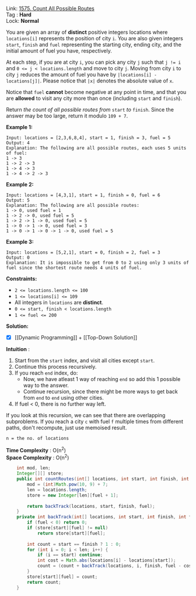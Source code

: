 Link: [1575. Count All Possible Routes](https://leetcode.com/problems/count-all-possible-routes/) <br>
Tag : **Hard**<br>
Lock: **Normal**

You are given an array of **distinct** positive integers locations where `locations[i]` represents the position of city `i`. You are also given integers `start`, `finish` and `fuel` representing the starting city, ending city, and the initial amount of fuel you have, respectively.

At each step, if you are at city `i`, you can pick any city `j` such that `j != i` and `0 <= j < locations.length` and move to city `j`. Moving from city `i` to city `j` reduces the amount of fuel you have by `|locations[i] - locations[j]|`. Please notice that `|x|` denotes the absolute value of `x`.

Notice that `fuel` **cannot** become negative at any point in time, and that you are **allowed** to visit any city more than once (including `start` and `finish`).

Return _the count of all possible routes from_ `start` _to_ `finish`. Since the answer may be too large, return it modulo `109 + 7`.

**Example 1:**
```
Input: locations = [2,3,6,8,4], start = 1, finish = 3, fuel = 5
Output: 4
Explanation: The following are all possible routes, each uses 5 units of fuel:
1 -> 3
1 -> 2 -> 3
1 -> 4 -> 3
1 -> 4 -> 2 -> 3
```

**Example 2:**
```
Input: locations = [4,3,1], start = 1, finish = 0, fuel = 6
Output: 5
Explanation: The following are all possible routes:
1 -> 0, used fuel = 1
1 -> 2 -> 0, used fuel = 5
1 -> 2 -> 1 -> 0, used fuel = 5
1 -> 0 -> 1 -> 0, used fuel = 3
1 -> 0 -> 1 -> 0 -> 1 -> 0, used fuel = 5
```

**Example 3:**
```
Input: locations = [5,2,1], start = 0, finish = 2, fuel = 3
Output: 0
Explanation: It is impossible to get from 0 to 2 using only 3 units of fuel since the shortest route needs 4 units of fuel.
```

**Constraints:**
-   `2 <= locations.length <= 100`
-   `1 <= locations[i] <= 109`
-   All integers in `locations` are **distinct**.
-   `0 <= start, finish < locations.length`
-   `1 <= fuel <= 200`


**Solution:**

- [x] [[Dynamic Programming]] + [[Top-Down Solution]]

**Intuition** :
1.  Start from the `start` index, and visit all cities except `start`.
2.  Continue this process recursively.
3.  If you reach `end` index, do:
    -   Now, we have atleast 1 way of reaching `end` so add this 1 possible way to the answer.
    -   Continue recursion, since there might be more ways to get back from `end` to `end` using other cities.
4.  If fuel < 0, there is no further way left.

If you look at this recursion, we can see that there are overlapping subproblems. If you reach a city `c` with fuel `f` multiple times from different paths, don't recompute, just use memoised result.

```
n = the no. of locations 
```
**Time Complexity** : O(n<sup>2</sup>)<br>
**Space Complexity** : O(n<sup>2</sup>)

```java
    int mod, len;
    Integer[][] store;
    public int countRoutes(int[] locations, int start, int finish, int fuel) {
        mod = (int)Math.pow(10, 9) + 7;
        len = locations.length;
        store = new Integer[len][fuel + 1];
        
        return backTrack(locations, start, finish, fuel);
    }
    private int backTrack(int[] locations, int start, int finish, int fuel) {
        if (fuel < 0) return 0;
        if (store[start][fuel] != null)
            return store[start][fuel];
        
        int count = start == finish ? 1 : 0;
        for (int i = 0; i < len; i++) {
            if (i == start) continue;
            int cost = Math.abs(locations[i] - locations[start]);
            count = (count + backTrack(locations, i, finish, fuel - cost)) % mod;
        }
        store[start][fuel] = count;
        return count;
    }
```
